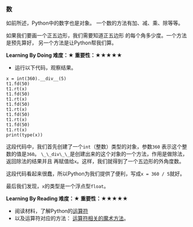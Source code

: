 ### 数

如前所述，Python中的数字也是对象。
一个数的方法有加、减、乘、除等等。

如果我们要画一个正五边形，我们需要知道正五边形
的每个角多少度。一个方法是预先算好，
另一个方法是让Python帮我们算。

**Learning By Doing 难度：★ 重要性：★★★★★**

- 运行以下代码，观察结果。
```
x = int(360).__div__(5)
t1.fd(50)
t1.rt(x)
t1.fd(50)
t1.rt(x)
t1.fd(50)
t1.rt(x)
t1.fd(50)
t1.rt(x)
t1.fd(50)
t1.rt(x)
print(type(x))
```

这段代码中，我们首先创建了一个`int`（整数）类型的对象，参数`360`
表示这个整数的值是`360`。
`\_\_div\_\_`是创建出来的这个对象的一个方法，作用是做除法，返回除法的结果并且
再赋值给`x`。这样，我们就得到了一个五边形的外角度数。

这段代码看起来很蠢，所以Python为我们提供了便利，写成`x = 360 / 5`就好。

最后我们发现，`x`的类型是一个浮点型`float`。

**Learning By Reading 难度：★ 重要性：★★★★★**

- 阅读材料，了解Python的[运算符](http://www.runoob.com/python3/python3-basic-operators.html)
- 以及运算符对应的方法：
[运算符相关的魔术方法](https://segmentfault.com/a/1190000007256392#articleHeader7)。
